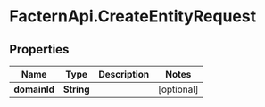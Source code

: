 # FacternApi.CreateEntityRequest

## Properties
Name | Type | Description | Notes
------------ | ------------- | ------------- | -------------
**domainId** | **String** |  | [optional] 


